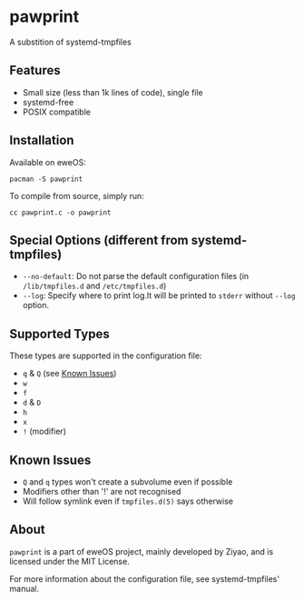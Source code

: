 # pawprint

A substition of systemd-tmpfiles

## Features

- Small size (less than 1k lines of code), single file
- systemd-free
- POSIX compatible

## Installation

Available on eweOS:

```shell
pacman -S pawprint
```

To compile from source, simply run:

```shell
cc pawprint.c -o pawprint
```

## Special Options (different from systemd-tmpfiles)

- `--no-default`: Do not parse the default configuration files
(in `/lib/tmpfiles.d` and `/etc/tmpfiles.d`)
- `--log`: Specify where to print log.It will be printed to `stderr`
without `--log` option.

## Supported Types

These types are supported in the configuration file:

- `q` & `Q` (see [Known Issues](#known-issues))
- `w`
- `f`
- `d` & `D`
- `h`
- `x`
- `!` (modifier)

## Known Issues

- `Q` and `q` types won't create a subvolume even if possible
- Modifiers other than '!' are not recognised
- Will follow symlink even if `tmpfiles.d(5)` says otherwise

## About

`pawprint` is a part of eweOS project, mainly developed by Ziyao, and
is licensed under the MIT License.

For more information about the configuration file, see
systemd-tmpfiles' manual.
